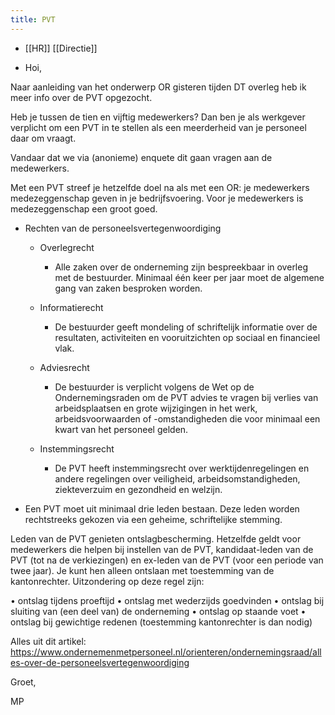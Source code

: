 ```yaml
---
title: PVT
---
```


- [[HR]] [[Directie]]

- Hoi,

Naar aanleiding van het onderwerp OR gisteren tijden DT overleg heb ik meer info over de PVT opgezocht. 

Heb je tussen de tien en vijftig medewerkers? Dan ben je als werkgever verplicht om een PVT in te stellen als een meerderheid van je personeel daar om vraagt.

Vandaar dat we via (anonieme) enquete dit gaan vragen aan de medewerkers. 

Met een PVT streef je hetzelfde doel na als met een OR: je medewerkers medezeggenschap geven in je bedrijfsvoering. Voor je medewerkers is medezeggenschap een groot goed.


- Rechten van de personeelsvertegenwoordiging
	 - Overlegrecht
		 - Alle zaken over de onderneming zijn bespreekbaar in overleg met de bestuurder. Minimaal één keer per jaar moet de algemene gang van zaken besproken worden.

	 - Informatierecht
		 - De bestuurder geeft mondeling of schriftelijk informatie over de resultaten, activiteiten en vooruitzichten op sociaal en financieel vlak.

	 - Adviesrecht
		 - De bestuurder is verplicht volgens de Wet op de Ondernemingsraden om de PVT advies te vragen bij verlies van arbeidsplaatsen en grote wijzigingen in het werk, arbeidsvoorwaarden of -omstandigheden die voor minimaal een kwart van het personeel gelden.

	 - Instemmingsrecht
		 - De PVT heeft instemmingsrecht over werktijdenregelingen en andere regelingen over veiligheid, arbeidsomstandigheden, ziekteverzuim en gezondheid en welzijn.

- Een PVT moet uit minimaal drie leden bestaan. Deze leden worden rechtstreeks gekozen via een geheime, schriftelijke stemming.

Leden van de PVT genieten ontslagbescherming. Hetzelfde geldt voor medewerkers die helpen bij instellen van de PVT, kandidaat-leden van de PVT (tot na de verkiezingen) en ex-leden van de PVT (voor een periode van twee jaar). Je kunt hen alleen ontslaan met toestemming van de kantonrechter. Uitzondering op deze regel zijn:

•	ontslag tijdens proeftijd
•	ontslag met wederzijds goedvinden
•	ontslag bij sluiting van (een deel van) de onderneming
•	ontslag op staande voet
•	ontslag bij gewichtige redenen (toestemming kantonrechter is dan nodig)

Alles uit dit artikel: https://www.ondernemenmetpersoneel.nl/orienteren/ondernemingsraad/alles-over-de-personeelsvertegenwoordiging 


Groet,

MP

